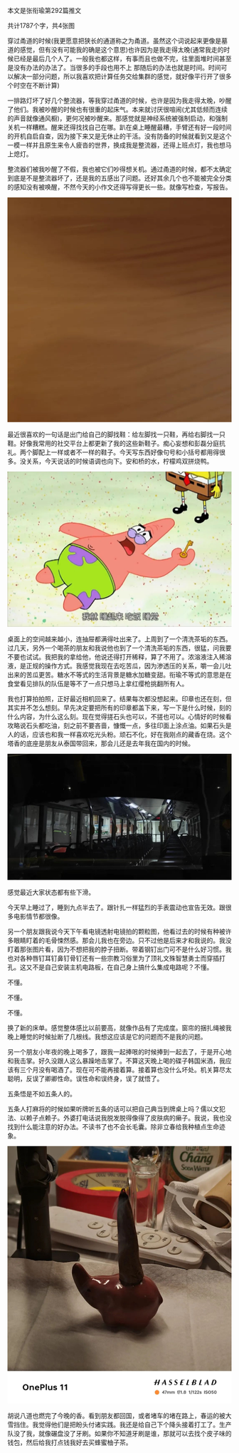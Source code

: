 本文是张衔瑜第292篇推文

共计1787个字，共4张图

穿过甬道的时候(我更愿意把狭长的通道称之为甬道。虽然这个词说起来更像是墓道的感觉，但有没有可能我的确是这个意思)也许因为是我走得太晚(通常我走的时候已经是最后几个人了。一般我也都这样，有事而且也做不完，往里面堆时间甚至是没有办法的办法了。当很多的手段也用不上 那随后的办法也就是时间。时间可以解决一部分问题，所以我喜欢把计算任务交给集群的感觉，就好像平行开了很多个时空在不断计算)

一排路灯坏了好几个整流器，等我穿过甬道的时候，也许是因为我走得太晚，吵醒了他们。我被吵醒的时候也有很重的起床气。本来就讨厌很喧闹(尤其低频而连续的声音就像通风橱)，更何况被吵醒来。那感觉就是神经系统被强制启动，和强制关机一样糟糕。醒来还得找找自己在哪。趴在桌上睡醒最糟，手臂还有好一段时间的开机自启自查，因为接下来又是无休止的干活。没有防备的时候就看到又是这个一模一样并且原生来令人疲沓的世界，换成我是整流器，还得上班点灯，我也想马上熄灯。

整流器们被我吵醒了不假，我也被它们吵得想关机。通过甬道的时候，都不太确定到底是不是整流器坏了，还是我的五感出了问题。还好其余几个也不能被完全分类的感知没有被唤醒，不然今天的小作文还得写得更长一些。就像写检查，写报告。

![](./images/img_001.jpeg)

最近很喜欢的一句话是出门给自己的脚找鞋：给左脚找一只鞋，再给右脚找一只鞋。好像我常用的社交平台上都更新了我的这些新鞋子。痴心妄想和彭磊分庭抗礼。两个脚配上一样或者不一样的鞋子。今天写东西好像句号和小括号都用得很多。没关系，今天说话的时候语调也向下。安和桥的水，柠檬鸡双拼烧鸭。

![](./images/img_002.jpeg)

桌面上的空间越来越小，连抽屉都满得吐出来了。上周到了一个清洗茶垢的东西。过几天，另外一个喝茶的朋友和我说他也到了一个清洗茶垢的东西，很猛，问我要不要也试试。我把我的拿给他，他说还得打开稀释，算了不用了。浓溶液注入稀溶液，是正规的操作方式。我感觉我现在去吃苦瓜，因为渗透压的关系，嚼一会儿吐出来的苦瓜更苦。糖水不等式的生活背景是糖水加糖变甜。衔瑜不等式的意思是在食堂看见排队的队伍是等不了一点只想马上拿红缨枪挑翻所有人。

我也打算拍拍照，正好最近相机回来了。结果每次都没想起来。印章也还在刻，但其实并不怎么想刻。早先决定要把所有的印章都盖下来，写一下是什么时候，刻的什么内容，为什么这么刻。现在觉得搓石头也可以，不搓也可以。心情好的时候看攻略说石头都吃油，刻之前不要吝啬，慷慨一点，多往印面上涂点油。如果石头是人的话，应该也和我一样喜欢吃光头粉。顽石不化，好在我刚点的藏香在烧。这个塔香的底座是朋友从泰国带回来，那会儿还是去年我在国内的时候。

![](./images/img_003.jpeg)

感觉最近大家状态都有些下滑。

今天早上睡过了，睡到九点半去了。跟针扎一样猛烈的手表震动也宣告无效。跟很多电影情节都很像。

另一个朋友跟我说今天下午看电镜透射电镜拍的颗粒图，他看过去的时候有种被许多眼睛盯着的毛骨悚然感。那会儿我也在旁边。只不过他是后来才和我说的。我没盯着那张图片看，因为不想把我的脖子扭断。带着钢钉出门可不是什么好习惯。我也对各种唇钉耳钉鼻钉骨钉还有一些宗教习俗里为了顶礼文殊智慧勇士而穿插打孔。这又不是自己安装主机电路板，在自己身上搞什么集成电路呢？不懂。

不懂。

不懂。

不懂。

换了新的床单。感觉整体感比以前要高，就像作品有了完成度。窗帘的捆扎绳被我晚上睡觉的时候扯断了几根线。我想这应该是它的问题而不是我的问题。

另一个朋友小年夜的晚上喝多了，跟我一起捧哏的时候捧到一起去了，于是开心地和我击掌。好久没跟人这么暴躁地击掌了。不算这天晚上喝的碟子韩国米酒，我应该有三个月没有喝酒了。现在可不能再接着算。接着算也没什么坏处。机关算尽太聪明，反误了卿卿性命。误性命和误终身，误了就悟了。

五条悟是不如五条人的。

五条人打麻将的时候如果听牌听五条的话可以把自己典当到牌桌上吗？儒以文犯法、以赖子点赖子。外婆打电话说我脱发脱得像得了皮肤病的癞子。我说，我也没找到什么能注意的好办法。不读书了也不会长毛囊。除非立春给我种植点生命迹象。

![](./images/img_004.jpeg)

胡说八道也燃完了今晚的香。看到朋友都回国，或者堵车的堵在路上，春运的被大雪挡住。我觉得他们是把盼头付诸实践。我还是给自己下个降头接着打工了。生产队没了我，就像碾盘没了牙刷。如果你不知道牙刷是谁，那就可以去找个皮子味的钱包，然后给我打点钱我好去买蜂蜜柚子茶。
